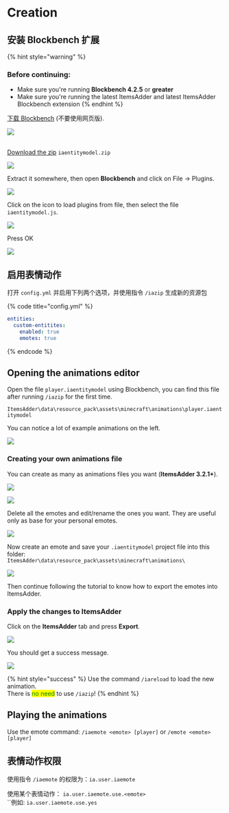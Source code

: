 # Creation

## 安装 Blockbench 扩展

{% hint style="warning" %}
### Before continuing:

* Make sure you're running **Blockbench 4.2.5** or **greater**
* Make sure you're running the latest ItemsAdder and latest ItemsAdder Blockbench extension
{% endhint %}

[下载 Blockbench](https://www.blockbench.net/) (不要使用网页版).

![](<../../../.gitbook/assets/image (98) (1).png>)

\
[Download the zip](https://github.com/LoneDev6/itemsadder-entity/releases) `iaentitymodel.zip`

![](<../../../.gitbook/assets/image (61).png>)

Extract it somewhere, then open **Blockbench** and click on File -> Plugins.

![](<../../../.gitbook/assets/image (48) (1) (1).png>)

Click on the icon to load plugins from file, then select the file `iaentitymodel.js`.

![](<../../../.gitbook/assets/image (74) (1) (1).png>)

Press OK

![](<../../../.gitbook/assets/image (71).png>)

## 启用表情动作

打开 `config.yml` 并启用下列两个选项，并使用指令 `/iazip` 生成新的资源包

{% code title="config.yml" %}
```yaml
entities:
  custom-entitites:
    enabled: true
    emotes: true
```
{% endcode %}

## Opening the animations editor

Open the file `player.iaentitymodel` using Blockbench, you can find this file after running `/iazip` for the first time.

`ItemsAdder\data\resource_pack\assets\minecraft\animations\player.iaentitymodel`

You can notice a lot of example animations on the left.

![](<../../../.gitbook/assets/image (51).png>)

### Creating your own animations file

You can create as many as animations files you want (**ItemsAdder 3.2.1+**).

![](<../../../.gitbook/assets/image (62).png>)

![](<../../../.gitbook/assets/image (82).png>)

Delete all the emotes and edit/rename the ones you want. They are useful only as base for your personal emotes.

![](<../../../.gitbook/assets/image (68).png>)

Now create an emote and save your `.iaentitymodel` project file into this folder:\
`ItemsAdder\data\resource_pack\assets\minecraft\animations\`

![](<../../../.gitbook/assets/image (95).png>)

Then continue following the tutorial to know how to export the emotes into ItemsAdder.

### Apply the changes to ItemsAdder

Click on the **ItemsAdder** tab and press **Export**.

![](<../../../.gitbook/assets/image (100).png>)

You should get a success message.

![](<../../../.gitbook/assets/image (81) (1).png>)

{% hint style="success" %}
Use the command `/iareload` to load the new animation.\
There is <mark style="color:green;">no need</mark> to use `/iazip`!
{% endhint %}

## Playing the animations

Use the emote command: `/iaemote <emote> [player]` or `/emote <emote> [player]`

## 表情动作权限

使用指令 `/iaemote` 的权限为：`ia.user.iaemote`

使用某个表情动作： `ia.user.iaemote.use.<emote>`\
``例如: `ia.user.iaemote.use.yes`

